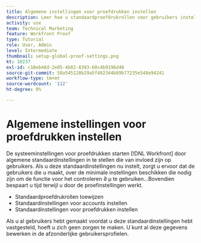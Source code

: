 ```yaml
---
title: Algemene instellingen voor proefdrukken instellen
description: Leer hoe u standaardproefdrukrollen voor gebruikers instelt; standaardinstellingen voor proefdrukken van account; en standaardproefdrukinstellingen voor proefdrukken.
activity: use
team: Technical Marketing
feature: Workfront Proof
type: Tutorial
role: User, Admin
level: Intermediate
thumbnail: setup-global-proof-settings.png
kt: 10237
exl-id: c10eb48d-2e05-4b82-8393-60c4b9196d40
source-git-commit: 58a545120b29a5f492344b89b77235e548e94241
workflow-type: tm+mt
source-wordcount: '112'
ht-degree: 0%

---
```


# Algemene instellingen voor proefdrukken instellen

De systeeminstellingen voor proefdrukken starten [!DNL Workfront] door algemene standaardinstellingen in te stellen die van invloed zijn op gebruikers. Als u deze standaardinstellingen nu instelt, zorgt u ervoor dat de gebruikers die u maakt, over de minimale instellingen beschikken die nodig zijn om de functie voor het controleren ∂ µ te gebruiken...Bovendien bespaart u tijd terwijl u door de proefinstellingen werkt.

* Standaardproefdrukrollen toewijzen
* Standaardinstellingen voor accounts instellen
* Standaardinstellingen voor proefdrukken instellen

Als u al gebruikers hebt gemaakt voordat u deze standaardinstellingen hebt vastgesteld, hoeft u zich geen zorgen te maken. U kunt al deze gegevens bewerken in de afzonderlijke gebruikersprofielen.
